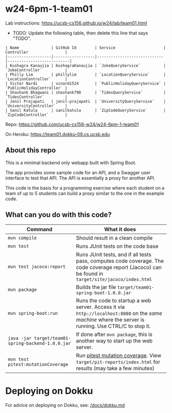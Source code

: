 # w24-6pm-1-team01

Lab instructions: <https://ucsb-cs156.github.io/w24/lab/team01.html>

* TODO: Update the following table, then delete this line that says "TODO".

```
| Name              | GitHub Id        | Service                     | Controller                |
|-------------------|------------------|-----------------------------|---------------------------|
| Kushagra Kanaujia | KushagraKanaujia | `JokeQueryService`          | `JokeController`          |
| Philly Lim        | phillylim        | `LocationQueryService`      | `LocationController`      |
| Victor Nardi      | vcnardi524       | `PublicHolidayQueryService` | `PublicHolidayController` |
| Shashank Bhagwani | shashank790      | `TidesQueryService`         | `TidesController`         |
| Jenil Prajapati   | jenil-prajapati  | `UniversityQueryService`    | `UniversityController`    |
| Sanil Katula      | sanilkatula      | `ZipCodeQueryService`       | `ZipCodeController`       |

```
Repo: https://github.com/ucsb-cs156-w24/w24-6pm-1-team01

On Heroku: https://team01.dokku-09.cs.ucsb.edu

## About this repo

This is a minimal backend only webapp built with Spring Boot.

The app provides some sample code for an API, and a Swagger user interface
to test that API.  The API is essentially a proxy for another API.

This code is the basis for a programming exercise where each student on a
team of up to 5 students can build a proxy similar to the one in the example code.

## What can you do with this code?

| Command                                            | What it does                                                                                                                                             |
|----------------------------------------------------|----------------------------------------------------------------------------------------------------------------------------------------------------------|
| `mvn compile`                                      | Should result in a clean compile                                                                                                                         |
| `mvn test`                                         | Runs JUnit tests on the code base                                                                                                                        |
| `mvn test jacoco:report`                           | Runs JUnit tests, and if all tests pass, computes code coverage.  The code coverage report (Jacoco) can be found in `target/site/jacoco/index.html`      |
| `mvn package`                                      | Builds the jar file `target/team01-spring-boot-1.0.0.jar`                                                                                                |
| `mvn spring-boot:run`                              | Runs the code to startup a web server.  Access it via `http://localhost:8080` on the *same machine* where the server is running.  Use CTRL/C to stop it. |
| `java -jar target/team01-spring-backend-1.0.0.jar` | If done after `mvn package`, this is another way to start up the web server.                                                                             |
| `mvn test pitest:mutationCoverage`                 | Run [pitest mutation coverage](https://pitest.org).  View `target/pit-reports/index.html` for results (may take a few minutes)                           |

# Deploying on Dokku

For advice on deploying on Dokku, see: [/docs/dokku.md](/docs/dokku.md)

